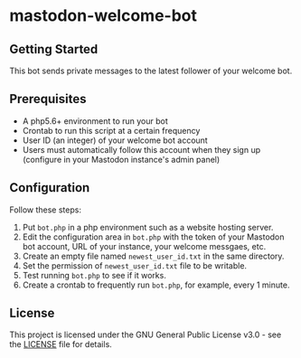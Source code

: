 # mastodon-welcome-bot

## Getting Started

This bot sends private messages to the latest follower of your welcome bot.

## Prerequisites

- A php5.6+ environment to run your bot
- Crontab to run this script at a certain frequency
- User ID (an integer) of your welcome bot account
- Users must automatically follow this account when they sign up (configure in your Mastodon instance's admin panel)

## Configuration

Follow these steps:

1. Put `bot.php` in a php environment such as a website hosting server.
2. Edit the configuration area in `bot.php` with the token of your Mastodon bot account, URL of your instance, your welcome messgaes, etc.
3. Create an empty file named `newest_user_id.txt` in the same directory.
4. Set the permission of `newest_user_id.txt` file to be writable.
5. Test running `bot.php` to see if it works.
6. Create a crontab to frequently run `bot.php`, for example, every 1 minute.

## License

This project is licensed under the GNU General Public License v3.0 - see the [LICENSE](LICENSE) file for details.
